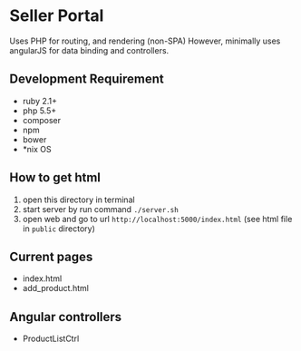 # Seller Portal
Uses PHP for routing, and rendering (non-SPA)
However, minimally uses angularJS for data binding and controllers.

## Development Requirement
 * ruby 2.1+
 * php 5.5+
 * composer
 * npm
 * bower
 * *nix OS


## How to get html
 1. open this directory in terminal
 2. start server by run command `./server.sh`
 3. open web and go to url `http://localhost:5000/index.html` (see html file in `public` directory)


## Current pages
 * index.html
 * add_product.html

## Angular controllers
 * ProductListCtrl 
